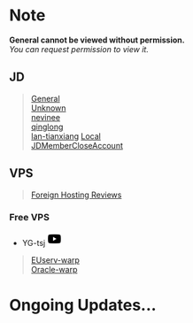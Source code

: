 # Note
**General cannot be viewed without permission.**  
*You can request permission to view it.*
## JD
> [General](https://www.kdocs.cn/l/cvv59F3SXS4B)  
> [Unknown](./JD/Unknown#readme)  
> [nevinee](./JD/nevinee#readme)   
> [qinglong](./JD/qinglong#readme)  
> [lan-tianxiang](https://github.com/lan-tianxiang/JS_TOOL/wiki)
> [Local](./Scripts/js/Node.js-613.rar)   
> [JDMemberCloseAccount](https://github.com/yqchilde/JDMemberCloseAccount#jdmembercloseaccount)

## VPS
> [Foreign Hosting Reviews](https://www.zhujiceping.com/)  

### Free VPS
- YG-tsj [<img src="/Icons/youtube2.png" title="YG-tsj's channel" width="25" height="25" />][YT]  
> [EUserv-warp](https://github.com/YG-tsj/EUserv-warp#readme)  
> [Oracle-warp](https://github.com/YG-tsj/Oracle-warp#readme)  

# Ongoing Updates...


[YT]:https://www.youtube.com/channel/UCQqyh9tQfTBVtLzqOJ1KnSA "YG-tsj's channel"

